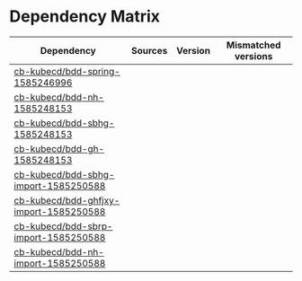 # Dependency Matrix

Dependency | Sources | Version | Mismatched versions
---------- | ------- | ------- | -------------------
[cb-kubecd/bdd-spring-1585246996](https://github.com/cb-kubecd/bdd-spring-1585246996.git) |  | []() | 
[cb-kubecd/bdd-nh-1585248153](https://github.com/cb-kubecd/bdd-nh-1585248153.git) |  | []() | 
[cb-kubecd/bdd-sbhg-1585248153](https://github.com/cb-kubecd/bdd-sbhg-1585248153.git) |  | []() | 
[cb-kubecd/bdd-gh-1585248153](https://github.com/cb-kubecd/bdd-gh-1585248153.git) |  | []() | 
[cb-kubecd/bdd-sbhg-import-1585250588](https://github.com/cb-kubecd/bdd-sbhg-import-1585250588.git) |  | []() | 
[cb-kubecd/bdd-ghfjxy-import-1585250588](https://github.com/cb-kubecd/bdd-ghfjxy-import-1585250588.git) |  | []() | 
[cb-kubecd/bdd-sbrp-import-1585250588](https://github.com/cb-kubecd/bdd-sbrp-import-1585250588.git) |  | []() | 
[cb-kubecd/bdd-nh-import-1585250588](https://github.com/cb-kubecd/bdd-nh-import-1585250588.git) |  | []() | 

